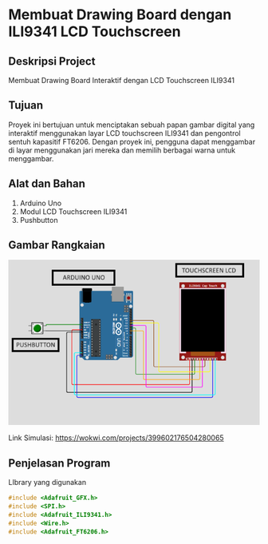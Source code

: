 # Membuat Drawing Board dengan ILI9341 LCD Touchscreen

## Deskripsi Project
Membuat Drawing Board Interaktif dengan LCD Touchscreen ILI9341

## Tujuan 
Proyek ini bertujuan untuk menciptakan sebuah papan gambar digital yang interaktif menggunakan layar LCD touchscreen ILI9341 dan pengontrol sentuh kapasitif FT6206. Dengan proyek ini, pengguna dapat menggambar di layar menggunakan jari mereka dan memilih berbagai warna untuk menggambar.

## Alat dan Bahan
1. Arduino Uno
2. Modul LCD Touchscreen ILI9341
3. Pushbutton

## Gambar Rangkaian
![alt text](https://github.com/kevinhardiansites/arduinoproject3/blob/main/Daftar%20Gambar/Gambar%20Rangkaian.png?raw=true)

Link Simulasi: https://wokwi.com/projects/399602176504280065

## Penjelasan Program
LIbrary yang digunakan 
```cpp
#include <Adafruit_GFX.h>    
#include <SPI.h>       
#include <Adafruit_ILI9341.h>
#include <Wire.h>      
#include <Adafruit_FT6206.h>
```
